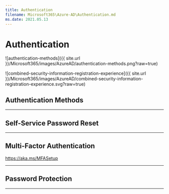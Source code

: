 ```yaml
---
title: Authentication
filename: Microsoft365\Azure-AD\Authentication.md
ms.date: 2021.05.13
---
```


# Authentication

![authentication-methods]({{ site.url }}/Microsoft365/images/AzureAD/authentication-methods.png?raw=true)

![combined-security-information-registration-experience]({{ site.url }}/Microsoft365/images/AzureAD/combined-security-information-registration-experience.svg?raw=true)

## Authentication Methods



---

## Self-Service Password Reset




---

## Multi-Factor Authentication


https://aka.ms/MFASetup




---

## Password Protection


---